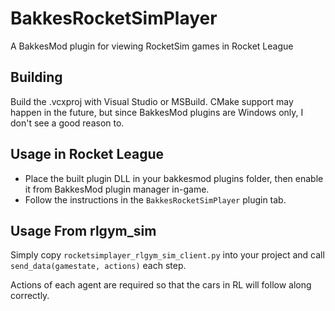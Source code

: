 # BakkesRocketSimPlayer
A BakkesMod plugin for viewing RocketSim games in Rocket League

## Building
Build the .vcxproj with Visual Studio or MSBuild. 
CMake support may happen in the future, but since BakkesMod plugins are Windows only, I don't see a good reason to.

## Usage in Rocket League
 - Place the built plugin DLL in your bakkesmod plugins folder, then enable it from BakkesMod plugin manager in-game.
 - Follow the instructions in the `BakkesRocketSimPlayer` plugin tab.

## Usage From rlgym_sim
Simply copy `rocketsimplayer_rlgym_sim_client.py` into your project and call `send_data(gamestate, actions)` each step.

Actions of each agent are required so that the cars in RL will follow along correctly.